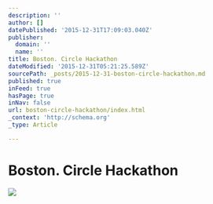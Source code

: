 ```yaml
---
description: ''
author: []
datePublished: '2015-12-31T17:09:03.040Z'
publisher:
  domain: ''
  name: ''
title: Boston. Circle Hackathon
dateModified: '2015-12-31T05:21:25.589Z'
sourcePath: _posts/2015-12-31-boston-circle-hackathon.md
published: true
inFeed: true
hasPage: true
inNav: false
url: boston-circle-hackathon/index.html
_context: 'http://schema.org'
_type: Article

---
```

# Boston. Circle Hackathon
![](https://the-grid-user-content.s3-us-west-2.amazonaws.com/4161ca0a-5e42-4730-b788-c0418635ff22.png)